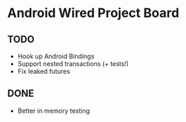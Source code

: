 # Android Wired Project Board

## TODO

- Hook up Android Bindings
- Support nested transactions (+ tests!)
- Fix leaked futures

## DONE

- Better in memory testing
